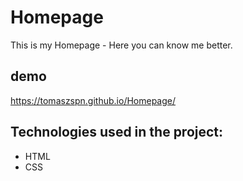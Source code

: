 # Homepage
This is my Homepage - Here you can know me better.

## demo
https://tomaszspn.github.io/Homepage/

## Technologies used in the project:
- HTML
- CSS




